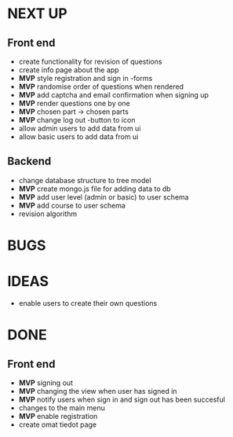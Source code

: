 # NEXT UP

## Front end

- create functionality for revision of questions
- create info page about the app
- **MVP** style registration and sign in -forms
- **MVP** randomise order of questions when rendered
- **MVP** add captcha and email confirmation when signing up
- **MVP** render questions one by one
- **MVP** chosen part -> chosen parts
- **MVP** change log out -button to icon
- allow admin users to add data from ui
- allow basic users to add data from ui

## Backend

- change database structure to tree model
- **MVP** create mongo.js file for adding data to db
- **MVP** add user level (admin or basic) to user schema
- **MVP** add course to user schema
- revision algorithm

# BUGS

# IDEAS

- enable users to create their own questions

# DONE

## Front end

- **MVP** signing out
- **MVP** changing the view when user has signed in
- **MVP** notify users when sign in and sign out has been succesful
- changes to the main menu
- **MVP** enable registration
- create omat tiedot page
